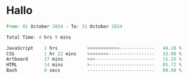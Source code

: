 # Hallo
<!--START_SECTION:waka-->

```rust
From: 01 October 2024 - To: 31 October 2024

Total Time: 4 hrs 9 mins

JavaScript    2 hrs           >>>>>>>>>>>>-------------   48.20 %
CSS           1 hr 22 mins    >>>>>>>>-----------------   33.08 %
Artboard      27 mins         >>>----------------------   11.15 %
HTML          14 mins         >------------------------   05.72 %
Bash          0 secs          -------------------------   00.08 %
```

<!--END_SECTION:waka-->
